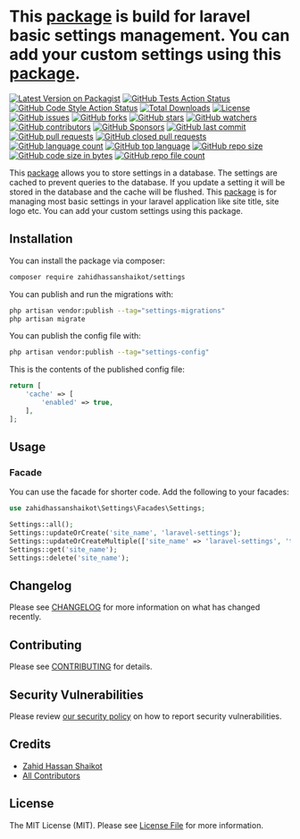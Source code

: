 # This [package](https://packagist.org/packages/zahidhassanshaikot/settings) is build for laravel basic settings management. You can add your custom settings using this [package](https://packagist.org/packages/zahidhassanshaikot/settings).


[![Latest Version on Packagist](https://img.shields.io/packagist/v/zahidhassanshaikot/settings.svg?style=flat-square)](https://packagist.org/packages/zahidhassanshaikot/settings)
[![GitHub Tests Action Status](https://img.shields.io/github/actions/workflow/status/zahidhassanshaikot/settings/run-tests.yml?branch=main&label=tests&style=flat-square)](https://github.com/zahidhassanshaikot/settings/actions?query=workflow%3Arun-tests+branch%3Amain)
[![GitHub Code Style Action Status](https://img.shields.io/github/actions/workflow/status/zahidhassanshaikot/settings/fix-php-code-style-issues.yml?branch=main&label=code%20style&style=flat-square)](https://github.com/zahidhassanshaikot/settings/actions?query=workflow%3A"Fix+PHP+code+style+issues"+branch%3Amain)
[![Total Downloads](https://img.shields.io/packagist/dt/zahidhassanshaikot/settings.svg?style=flat-square)](https://packagist.org/packages/zahidhassanshaikot/settings)
[![License](https://img.shields.io/github/license/zahidhassanshaikot/settings?style=flat-square)]()
[![GitHub issues](https://img.shields.io/github/issues/zahidhassanshaikot/settings?style=flat-square)]()
[![GitHub forks](https://img.shields.io/github/forks/zahidhassanshaikot/settings?style=flat-square)]()
[![GitHub stars](https://img.shields.io/github/stars/zahidhassanshaikot/settings?style=flat-square)]()
[![GitHub watchers](https://img.shields.io/github/watchers/zahidhassanshaikot/settings?style=flat-square)]()
[![GitHub contributors](https://img.shields.io/github/contributors/zahidhassanshaikot/settings?style=flat-square)]()
[![GitHub Sponsors](https://img.shields.io/github/sponsors/zahidhassanshaikot?style=flat-square)]()
[![GitHub last commit](https://img.shields.io/github/last-commit/zahidhassanshaikot/settings?style=flat-square)]()
[![GitHub pull requests](https://img.shields.io/github/issues-pr/zahidhassanshaikot/settings?style=flat-square)]()
[![GitHub closed pull requests](https://img.shields.io/github/issues-pr-closed/zahidhassanshaikot/settings?style=flat-square)]()
[![GitHub language count](https://img.shields.io/github/languages/count/zahidhassanshaikot/settings?style=flat-square)]()
[![GitHub top language](https://img.shields.io/github/languages/top/zahidhassanshaikot/settings?style=flat-square)]()
[![GitHub repo size](https://img.shields.io/github/repo-size/zahidhassanshaikot/settings?style=flat-square)]()
[![GitHub code size in bytes](https://img.shields.io/github/languages/code-size/zahidhassanshaikot/settings?style=flat-square)]()
[![GitHub repo file count](https://img.shields.io/github/directory-file-count/zahidhassanshaikot/settings?style=flat-square)]()

This [package](https://packagist.org/packages/zahidhassanshaikot/settings) allows you to store settings in a database. The settings are cached to prevent queries to the database. If you update a setting it will be stored in the database and the cache will be flushed.
This [package](https://packagist.org/packages/zahidhassanshaikot/settings) is for managing most basic settings in your laravel application like site title, site logo etc. You can add your custom settings using this package.


[//]: # ()
[//]: # (## Support us)

[//]: # ()
[//]: # ([<img src="https://github-ads.s3.eu-central-1.amazonaws.com/settings.jpg?t=1" width="419px" />]&#40;https://spatie.be/github-ad-click/settings&#41;)

[//]: # ()
[//]: # (We invest a lot of resources into creating [best in class open source packages]&#40;https://spatie.be/open-source&#41;. You can support us by [buying one of our paid products]&#40;https://spatie.be/open-source/support-us&#41;.)

[//]: # ()
[//]: # (We highly appreciate you sending us a postcard from your hometown, mentioning which of our package&#40;s&#41; you are using. You'll find our address on [our contact page]&#40;https://spatie.be/about-us&#41;. We publish all received postcards on [our virtual postcard wall]&#40;https://spatie.be/open-source/postcards&#41;.)

## Installation

You can install the package via composer:

```bash
composer require zahidhassanshaikot/settings
```

You can publish and run the migrations with:

```bash
php artisan vendor:publish --tag="settings-migrations"
php artisan migrate
```

You can publish the config file with:

```bash
php artisan vendor:publish --tag="settings-config"
```

This is the contents of the published config file:

```php
return [
    'cache' => [
        'enabled' => true,
    ],
];
```

[//]: # (Optionally, you can publish the views using)

[//]: # ()
[//]: # (```bash)

[//]: # (php artisan vendor:publish --tag="settings-views")

[//]: # (```)


## Usage

### Facade
You can use the facade for shorter code. Add the following to your facades:

```php
use zahidhassanshaikot\Settings\Facades\Settings;

Settings::all();
Settings::updateOrCreate('site_name', 'laravel-settings');
Settings::updateOrCreateMultiple(['site_name' => 'laravel-settings', 'timezone' => 'UTC']);
Settings::get('site_name');
Settings::delete('site_name');

```

[//]: # ()
[//]: # (## Testing)

[//]: # ()
[//]: # (```bash)

[//]: # (composer test)

[//]: # (```)

## Changelog

Please see [CHANGELOG](CHANGELOG.md) for more information on what has changed recently.

## Contributing

Please see [CONTRIBUTING](CONTRIBUTING.md) for details.

## Security Vulnerabilities

Please review [our security policy](../../security/policy) on how to report security vulnerabilities.

## Credits

- [Zahid Hassan Shaikot](https://github.com/zahidhassanshaikot)
- [All Contributors](../../contributors)

## License

The MIT License (MIT). Please see [License File](LICENSE.md) for more information.
